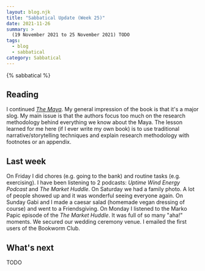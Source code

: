 ```yaml
---
layout: blog.njk
title: "Sabbatical Update (Week 25)"
date: 2021-11-26
summary: >
  (19 November 2021 to 25 November 2021) TODO
tags:
  - blog
  - sabbatical
category: Sabbatical
---
```


{% sabbatical %}

## Reading

I continued [*The Maya*][maya]. My general impression of the book is
that it's a major slog. My main issue is that the authors focus too
much on the research methodology behind everything we know about the Maya.
The lesson learned for me here (if I ever write my own book) is to use
traditional narrative/storytelling techniques and explain research methodology
with footnotes or an appendix.

[maya]: https://wwnorton.com/books/9780500291887

## Last week

On Friday I did chores (e.g. going to the bank) and routine tasks (e.g.
exercising). I have been listening to 2 podcasts: *Uptime Wind Energy
Podcast* and *The Market Huddle*. On Saturday we had a family photo.
A lot of people showed up and it was wonderful seeing everyone again.
On Sunday Gabi and I made a caesar salad (homemade vegan dressing of course)
and went to a Friendsgiving. On Monday I listened to the Marko Papic
episode of the *The Market Huddle*. It was full of so many "aha!" moments.
We secured our wedding ceremony venue. I emailed the first users of the
Bookworm Club.

## What's next

TODO
